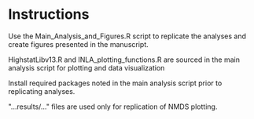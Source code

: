 # Instructions
Use the Main_Analysis_and_Figures.R script to replicate the analyses and create figures presented in the manuscript.

HighstatLibv13.R and INLA_plotting_functions.R are sourced in the main analysis script for plotting and data visualization

Install required packages noted in the main analysis script prior to replicating analyses.

"...results/..." files are used only for replication of NMDS plotting.
